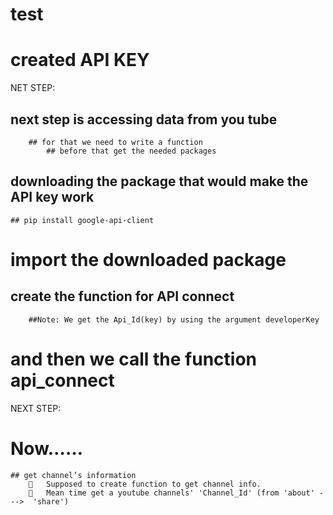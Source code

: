# test

# created API KEY

NET STEP:

## next step is accessing data from you tube
        ## for that we need to write a function
            ## before that get the needed packages

## downloading the package that would make the API key work
    ## pip install google-api-client

# import the downloaded package

## create the function for API connect

        ##Note: We get the Api_Id(key) by using the argument developerKey

# and then we call the function api_connect

NEXT STEP:

# Now……
	## get channel’s information
        	Supposed to create function to get channel info.
           Mean time get a youtube channels' 'Channel_Id' (from 'about' --->  'share')








